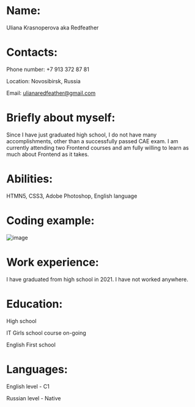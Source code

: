 # Name:

Uliana Krasnoperova aka Redfeather

# Contacts:

Phone number: +7 913 372 87 81

Location: Novosibirsk, Russia

Email: ulianaredfeather@gmail.com

# Briefly about myself:

Since I have just graduated high school, I do not have many accomplishments, other than a successfully passed CAE exam. I am currently attending two Frontend courses and am fully willing to learn as much about Frontend as it takes.

# Abilities:

HTMN5, CSS3, Adobe Photoshop, English language

# Coding example:

![image](https://user-images.githubusercontent.com/111862073/206143467-f54a6d14-3332-44cf-b89b-75b01284ec12.png)

# Work experience:

I have graduated from high school in 2021.
I have not worked anywhere.

# Education:

High school

IT Girls school course on-going

English First school

# Languages:

English level - C1

Russian level - Native
